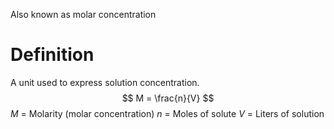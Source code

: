 Also known as molar concentration
# Definition
A unit used to express solution concentration. 
$$
M = \frac{n}{V}
$$
$M$ = Molarity (molar concentration)
$n$ = Moles of solute
$V$ = Liters of solution